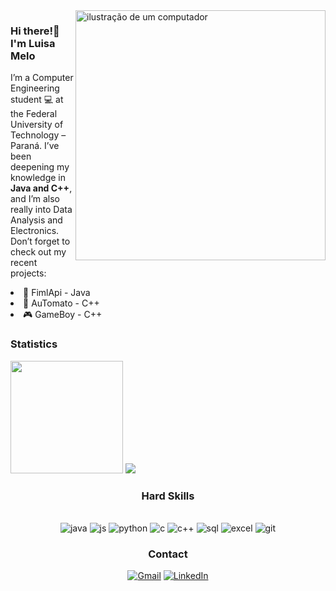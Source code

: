 <img src="https://raw.githubusercontent.com/MicaelliMedeiros/micaellimedeiros/master/image/computer-illustration.png" alt="ilustração de um computador" min-width="400px" max-width="400px" width="400px" align="right">
<h3>Hi there!👋 I'm Luisa Melo </h3>
<p align="left"> 
  
  I’m a Computer Engineering student 💻 at the Federal University of Technology – Paraná. I’ve been deepening my knowledge in <strong>Java and C++</strong>, and I’m also really into Data Analysis and Electronics.
Don’t forget to check out my recent projects:
  <li>🍵 FimlApi - Java</li>

  <li>🍅 AuTomato - C++</li>
  <li>🎮 GameBoy - C++</li>
</p>


<h3>Statistics </h3>
<div align="left">
  <img height="180rem" src="https://github-readme-stats.vercel.app/api/top-langs/?username=Melo-Luisa&hide_progress=true&bg_color=ffffff&title_color=800080&text_color=000000&hide_border=true"/>
  <img src="https://github-readme-stats.vercel.app/api?username=Melo-Luisa&show_icons=true&include_all_commits=true&count_private=true&bg_color=800080&title_color=ffffff&text_color=ffffff&icon_color=000000&hide_border=true"/>

 </div>
 
<h3 align='center'> Hard Skills</h3>

<div style="display: inline_block" align='center'><br/>
<img alt="java" src="https://img.shields.io/badge/Java-ED8B00?style=for-the-badge&logo=java&logoColor=white">
<img alt="js" src="https://img.shields.io/badge/JavaScript-323330?style=for-the-badge&logo=javascript&logoColor=F7DF1E">
<img alt="python" src="https://img.shields.io/badge/Python-3776AB?style=for-the-badge&logo=python&logoColor=white">
<img alt="c" src="https://img.shields.io/badge/C-00599C?style=for-the-badge&logo=c&logoColor=white">
<img alt="c++" src="https://img.shields.io/badge/C%2B%2B-00599C?style=for-the-badge&logo=c%2B%2B&logoColor=white">
<img alt="sql" src="https://img.shields.io/badge/MySQL-00000F?style=for-the-badge&logo=mysql&logoColor=white">
<img alt="excel" src="https://img.shields.io/badge/Microsoft_Excel-217346?style=for-the-badge&logo=microsoft-excel&logoColor=white">
<img alt="git" src="https://img.shields.io/badge/Git-E34F26?style=for-the-badge&logo=git&logoColor=white"></div>


<h3 align='center'> Contact </h3>
<p align="center">
  <a href="#" title="Gmail">
  <img src="https://img.shields.io/badge/Gmail-D14836?style=for-the-badge&logo=gmail&logoColor=white&link=luhcotmel@gmail.com" alt="Gmail"/></a>
  <a href="#" title="LinkedIn">
  <img src="https://img.shields.io/badge/LinkedIn-0077B5?style=for-the-badge&logo=linkedin&logoColor=white&link=https://www.linkedin.com/in/luisa-melo/" alt="LinkedIn"/></a>
</p>


</div></br><br><br>


 

 
